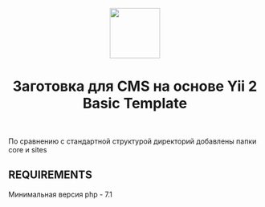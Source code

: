 <p align="center">
    <a href="https://github.com/yiisoft" target="_blank">
        <img src="https://avatars0.githubusercontent.com/u/993323" height="100px">
    </a>
    <h1 align="center">Заготовка для CMS на основе Yii 2 Basic Template</h1>
    <br>
</p>

По сравнению с стандартной структурой директорий добавлены папки core и sites

REQUIREMENTS
------------
Минимальная версия php - 7.1


